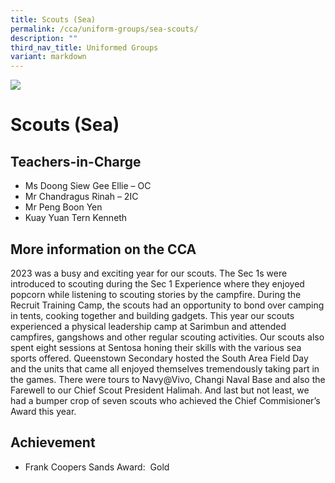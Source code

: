 ```yaml
---
title: Scouts (Sea)
permalink: /cca/uniform-groups/sea-scouts/
description: ""
third_nav_title: Uniformed Groups
variant: markdown
---
```

![](/images/CCA/scout.png)

Scouts (Sea)
============

**Teachers-in-Charge**
----------------------

*   Ms Doong Siew Gee Ellie – OC
*   Mr Chandragus Rinah – 2IC
*   Mr Peng Boon Yen
*   Kuay Yuan Tern Kenneth

 

**More information on the CCA**
-------------------------------

2023 was a busy and exciting year for our scouts. The Sec 1s were introduced to scouting during the Sec 1 Experience where they enjoyed popcorn while listening to scouting stories by the campfire. During the Recruit Training Camp, the scouts had an opportunity to bond over camping in tents, cooking together and building gadgets. This year our scouts experienced a physical leadership camp at Sarimbun and attended campfires, gangshows and other regular scouting activities. Our scouts also spent eight sessions at Sentosa honing their skills with the various sea sports offered. Queenstown Secondary hosted the South Area Field Day and the units that came all enjoyed themselves tremendously taking part in the games. There were tours to Navy@Vivo, Changi Naval Base and also the Farewell to our Chief Scout President Halimah. And last but not least, we had a bumper crop of seven scouts who achieved the Chief Commisioner’s Award this year. 

**Achievement**
----------

* Frank Coopers Sands Award:  Gold
